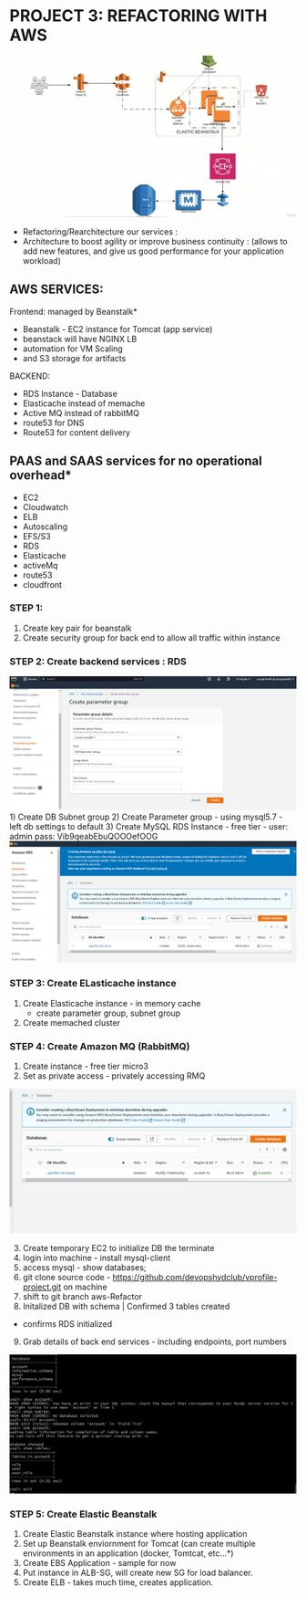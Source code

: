 # PROJECT 3: REFACTORING WITH AWS
<img src="img/project_3.jpg"></img>
- Refactoring/Rearchitecture our services :
- Architecture to boost agility or improve business continuity : (allows to add new features, and give us good performance for your application workload)

## AWS SERVICES: 
Frontend: managed by Beanstalk*
- Beanstalk - EC2 instance for Tomcat (app service)
- beanstack will have NGINX LB
- automation for VM Scaling
- and S3 storage for artifacts

BACKEND: 
- RDS Instance - Database
- Elasticache instead of memache
- Active MQ instead of rabbitMQ
- route53 for DNS
- Route53 for content delivery

## PAAS and SAAS services for no operational overhead*
- EC2 
- Cloudwatch
- ELB
- Autoscaling
- EFS/S3
- RDS
- Elasticache
- activeMq
- route53
- cloudfront

### STEP 1: 
1) Create key pair for beanstalk 
2) Create security group for back end to allow all traffic within instance

### STEP 2: Create backend services : RDS
<img src="img/param_group.PNG">
1) Create DB Subnet group
2) Create Parameter group 
   - using mysql5.7
   - left db settings to default
3) Create MySQL RDS Instance - free tier 
   - user: admin pass: Vib9qeabEbuQOOOefOOG
<img src="img/db_create.PNG"></img>

### STEP 3: Create ELasticache instance
1) Create Elasticache instance - in memory cache
   - create parameter group, subnet group
2) Create memached cluster

### STEP 4: Create Amazon MQ (RabbitMQ)
1) Create instance - free tier micro3
2) Set as private access - privately accessing RMQ

<img src="img/rds.PNG"></img>

3) Create temporary EC2 to initialize DB the terminate
4) login into machine - install mysql-client
5) access mysql - show databases;
6) git clone source code - https://github.com/devopshydclub/vprofile-project.git on machine
7) shift to git branch aws-Refactor 
8) Initalized DB with schema | Confirmed 3 tables created 
- confirms RDS initialized
9) Grab details of back end services - including endpoints, port numbers
<img src="img/show_tables_mysql.PNG">

### STEP 5: Create Elastic Beanstalk
1) Create Elastic Beanstalk instance where hosting application
2) Set up Beanstalk enviornment for Tomcat (can create multiple environments in an application (docker, Tomtcat, etc...*)
3) Create EBS Application - sample for now
4) Put instance in ALB-SG, will create new SG for load balancer.
5) Create ELB - takes much time, creates application. 
